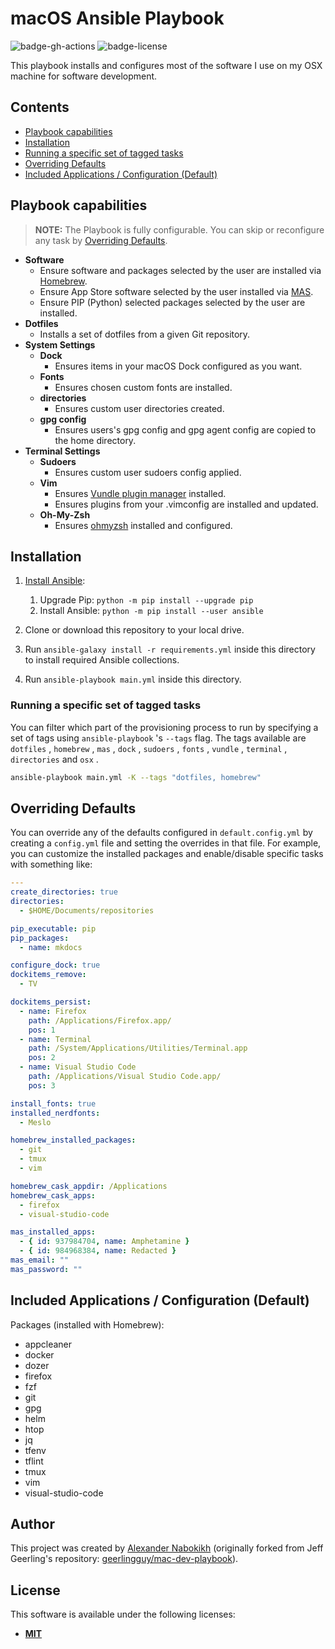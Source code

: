 # macOS Ansible Playbook

![badge-gh-actions]
![badge-license]

This playbook installs and configures most of the software I use on my OSX machine for software development.

## Contents

- [Playbook capabilities](#playbook-capabilities)
- [Installation](#installation)
- [Running a specific set of tagged tasks](#running-a-specific-set-of-tagged-tasks)
- [Overriding Defaults](#overriding-defaults)
- [Included Applications / Configuration (Default)](#included-applications--configuration-default)

## Playbook capabilities

> **NOTE:** The Playbook is fully configurable. You can skip or reconfigure any task by [Overriding Defaults](#overriding-defaults).

- **Software**
  - Ensure software and packages selected by the user are installed via [Homebrew](https://github.com/Homebrew/brew).
  - Ensure App Store software selected by the user installed via [MAS](https://github.com/mas-cli/mas).
  - Ensure PIP (Python) selected packages selected by the user are installed.
- **Dotfiles**
  - Installs a set of dotfiles from a given Git repository.
- **System Settings**
  - **Dock**
    - Ensures items in your macOS Dock configured as you want.
  - **Fonts**
    - Ensures chosen custom fonts are installed.
  - **directories**
    - Ensures custom user directories created.
  - **gpg config**
    - Ensures users's gpg config and gpg agent config are copied to the home directory.
- **Terminal Settings**
  - **Sudoers**
    - Ensures custom user sudoers config applied.
  - **Vim**
    - Ensures [Vundle plugin manager](https://github.com/VundleVim/Vundle.vim) installed.
    - Ensures plugins from your .vimconfig are installed and updated.
  - **Oh-My-Zsh**
    - Ensures [ohmyzsh](https://github.com/ohmyzsh/ohmyzsh) installed and configured.

## Installation

1. [Install Ansible](https://docs.ansible.com/ansible/latest/installation_guide/index.html):

   1. Upgrade Pip: `python -m pip install --upgrade pip`
   2. Install Ansible: `python -m pip install --user ansible`

2. Clone or download this repository to your local drive.
3. Run `ansible-galaxy install -r requirements.yml` inside this directory to install required Ansible collections.
4. Run `ansible-playbook main.yml` inside this directory.

### Running a specific set of tagged tasks

You can filter which part of the provisioning process to run by specifying a set of tags using `ansible-playbook` 's `--tags` flag. The tags available are `dotfiles` , `homebrew` , `mas` , `dock` , `sudoers` , `fonts` , `vundle` , `terminal` , `directories` and `osx` .

```sh
ansible-playbook main.yml -K --tags "dotfiles, homebrew"
```

## Overriding Defaults

You can override any of the defaults configured in `default.config.yml` by creating a `config.yml` file and setting the overrides in that file. For example, you can customize the installed packages and enable/disable specific tasks with something like:

```yaml
---
create_directories: true
directories:
  - $HOME/Documents/repositories

pip_executable: pip
pip_packages:
  - name: mkdocs

configure_dock: true
dockitems_remove:
  - TV

dockitems_persist:
  - name: Firefox
    path: /Applications/Firefox.app/
    pos: 1
  - name: Terminal
    path: /System/Applications/Utilities/Terminal.app
    pos: 2
  - name: Visual Studio Code
    path: /Applications/Visual Studio Code.app/
    pos: 3

install_fonts: true
installed_nerdfonts:
  - Meslo

homebrew_installed_packages:
  - git
  - tmux
  - vim

homebrew_cask_appdir: /Applications
homebrew_cask_apps:
  - firefox
  - visual-studio-code

mas_installed_apps:
  - { id: 937984704, name: Amphetamine }
  - { id: 984968384, name: Redacted }
mas_email: ""
mas_password: ""
```

## Included Applications / Configuration (Default)

Packages (installed with Homebrew):

- appcleaner
- docker
- dozer
- firefox
- fzf
- git
- gpg
- helm
- htop
- jq
- tfenv
- tflint
- tmux
- vim
- visual-studio-code

## Author

This project was created by [Alexander Nabokikh](https://www.linkedin.com/in/nabokih/) (originally forked from Jeff Geerling's repository: [geerlingguy/mac-dev-playbook](https://github.com/geerlingguy/mac-dev-playbook)).

## License

This software is available under the following licenses:

- **[MIT](https://github.com/AlexNabokikh/mac-playbook/blob/master/LICENSE)**

[badge-gh-actions]: https://github.com/AlexNabokikh/windows-playbook/actions/workflows/release.yaml/badge.svg
[badge-license]: https://img.shields.io/badge/License-MIT-informational
